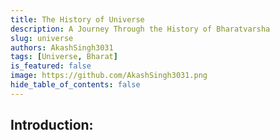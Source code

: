 ```yaml
---
title: The History of Universe
description: A Journey Through the History of Bharatvarsha
slug: universe
authors: AkashSingh3031
tags: [Universe, Bharat]
is_featured: false
image: https://github.com/AkashSingh3031.png
hide_table_of_contents: false
---
```


## Introduction: